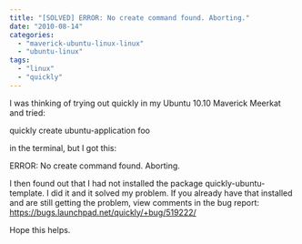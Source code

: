 ```yaml
---
title: "[SOLVED] ERROR: No create command found. Aborting."
date: "2010-08-14"
categories: 
  - "maverick-ubuntu-linux-linux"
  - "ubuntu-linux"
tags: 
  - "linux"
  - "quickly"
---
```


I was thinking of trying out quickly in my Ubuntu 10.10 Maverick Meerkat and tried:

quickly create ubuntu-application foo

in the terminal, but I got this:

ERROR: No create command found.
Aborting.

I then found out that I had not installed the package quickly-ubuntu-template. I did it and it solved my problem. If you already have that installed and are still getting the problem, view comments in the bug report: https://bugs.launchpad.net/quickly/+bug/519222/

Hope this helps.

